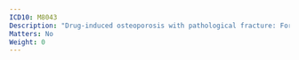 ```yaml
---
ICD10: M8043
Description: "Drug-induced osteoporosis with pathological fracture: Forearm"
Matters: No
Weight: 0
---
```

